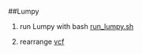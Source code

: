 ##Lumpy

1) run Lumpy with bash [run_lumpy.sh](https://github.com/Manuelaio/sv_benchmark/blob/main/lumpy/run_lumpy.sh)

2) rearrange [vcf](https://github.com/Manuelaio/sv_benchmark/blob/main/lumpy/vcf_to_bed.R)
